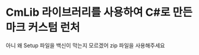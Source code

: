 <h1>CmLib 라이브러리를 사용하여 C#로 만든 마크 커스텀 런처</h1>

<p1>아니 왜 Setup 파일을 백신이 막는지 모르겠어</p1>
<p1>zip 파일을 사용해주세요</p1>
